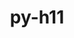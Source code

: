 ---
title: "py-h11"
layout: cache
categories: [package, develop-2023-08-27]
meta: {"versions": ["0.13.0"], "compilers": ["apple-clang@=14.0.0", "gcc@=11.3.0"], "oss": ["ubuntu22.04", "ventura"], "platforms": ["darwin", "linux"], "targets": ["aarch64", "x86_64_v3"], "stacks": ["ml-darwin-aarch64-mps", "ml-linux-x86_64-cpu", "ml-linux-x86_64-cuda", "root"], "num_specs": 2, "num_specs_by_stack": {"ml-darwin-aarch64-mps": 1, "root": 2, "ml-linux-x86_64-cuda": 1, "ml-linux-x86_64-cpu": 1}}
spec_details: [{"hash": "ywnchtkq762yo2rvgfwt4umkm7eanvrn", "compiler": "apple-clang@=14.0.0", "versions": ["0.13.0"], "os": "ventura", "platform": "darwin", "target": "aarch64", "variants": ["build_system=python_pip"], "stacks": ["ml-darwin-aarch64-mps", "root"], "size": "-", "tarball": "https://binaries.spack.io/develop-2023-08-27/build_cache/darwin-ventura-aarch64/apple-clang-14.0.0/py-h11-0.13.0/darwin-ventura-aarch64-apple-clang-14.0.0-py-h11-0.13.0-ywnchtkq762yo2rvgfwt4umkm7eanvrn.spack"}, {"hash": "fivx5j44umjh7bej7mik6zyjyc5l7b7l", "compiler": "gcc@=11.3.0", "versions": ["0.13.0"], "os": "ubuntu22.04", "platform": "linux", "target": "x86_64_v3", "variants": ["build_system=python_pip"], "stacks": ["ml-linux-x86_64-cuda", "root", "ml-linux-x86_64-cpu"], "size": "-", "tarball": "https://binaries.spack.io/develop-2023-08-27/build_cache/linux-ubuntu22.04-x86_64_v3/gcc-11.3.0/py-h11-0.13.0/linux-ubuntu22.04-x86_64_v3-gcc-11.3.0-py-h11-0.13.0-fivx5j44umjh7bej7mik6zyjyc5l7b7l.spack"}]
---
